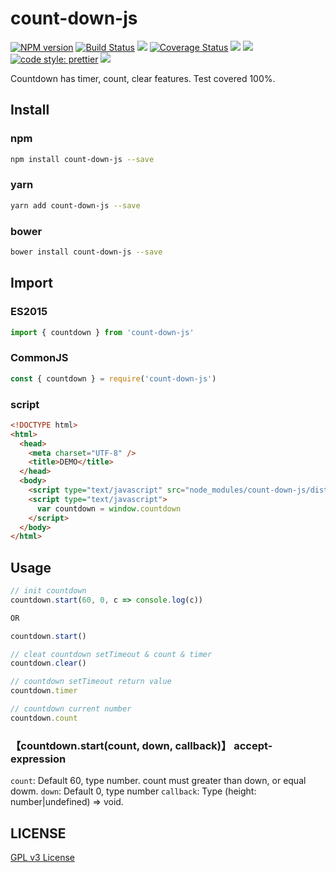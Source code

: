 # count-down-js

[![NPM version][npm-image]][npm-url]
[![Build Status][travis-image]][travis-url]
![][travis-url]
[![Coverage Status][coverage-image]][coverage-url]
![][david-url]
![][dt-url]
[![code style: prettier][prettier-image]][prettier-url]
![][license-url]

Countdown has timer, count, clear features. Test covered 100%.

## Install

### npm

```bash
npm install count-down-js --save
```

### yarn

```bash
yarn add count-down-js --save
```

### bower

```bash
bower install count-down-js --save
```

## Import

### ES2015

```typescript
import { countdown } from 'count-down-js'
```

### CommonJS

```javascript
const { countdown } = require('count-down-js')
```

### script

```html
<!DOCTYPE html>
<html>
  <head>
    <meta charset="UTF-8" />
    <title>DEMO</title>
  </head>
  <body>
    <script type="text/javascript" src="node_modules/count-down-js/dist/count-down-js.js"></script>
    <script type="text/javascript">
      var countdown = window.countdown
    </script>
  </body>
</html>
```

## Usage

```typescript
// init countdown
countdown.start(60, 0, c => console.log(c))

OR

countdown.start()

// cleat countdown setTimeout & count & timer
countdown.clear()

// countdown setTimeout return value
countdown.timer

// countdown current number
countdown.count
```

### 【countdown.start(count, down, callback)】 accept-expression

`count`: Default 60, type number. count must greater than down, or equal dowm.
`down`: Default 0, type number
`callback`: Type (height: number|undefined) => void.

## LICENSE

[GPL v3 License](https://raw.githubusercontent.com/sanshuiwang/count-down-js/master/LICENSE)

[npm-url]: https://npmjs.org/package/count-down-js
[npm-image]: https://badge.fury.io/js/count-down-js.png
[travis-image]: https://www.travis-ci.org/sanshuiwang/count-down-js.svg?branch=master
[travis-url]: https://travis-ci.com/sanshuiwang/count-down-js
[coverage-image]: https://coveralls.io/repos/github/sanshuiwang/count-down-js/badge.svg?branch=master
[coverage-url]: https://coveralls.io/github/sanshuiwang/count-down-js
[david-url]: https://david-dm.org/sanshuiwang/count-down-js.png
[dt-url]: https://img.shields.io/npm/dt/count-down-js.svg
[license-url]: https://img.shields.io/npm/l/count-down-js.svg
[prettier-image]: https://img.shields.io/badge/code_style-prettier-ff69b4.svg
[prettier-url]: https://github.com/prettier/prettier
